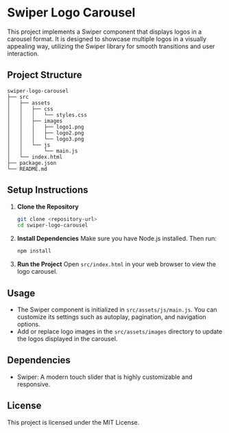 # Swiper Logo Carousel

This project implements a Swiper component that displays logos in a carousel format. It is designed to showcase multiple logos in a visually appealing way, utilizing the Swiper library for smooth transitions and user interaction.

## Project Structure

```
swiper-logo-carousel
├── src
│   ├── assets
│   │   ├── css
│   │   │   └── styles.css
│   │   ├── images
│   │   │   ├── logo1.png
│   │   │   ├── logo2.png
│   │   │   └── logo3.png
│   │   └── js
│   │       └── main.js
│   └── index.html
├── package.json
└── README.md
```

## Setup Instructions

1. **Clone the Repository**
   ```bash
   git clone <repository-url>
   cd swiper-logo-carousel
   ```

2. **Install Dependencies**
   Make sure you have Node.js installed. Then run:
   ```bash
   npm install
   ```

3. **Run the Project**
   Open `src/index.html` in your web browser to view the logo carousel.

## Usage

- The Swiper component is initialized in `src/assets/js/main.js`. You can customize its settings such as autoplay, pagination, and navigation options.
- Add or replace logo images in the `src/assets/images` directory to update the logos displayed in the carousel.

## Dependencies

- Swiper: A modern touch slider that is highly customizable and responsive.

## License

This project is licensed under the MIT License.